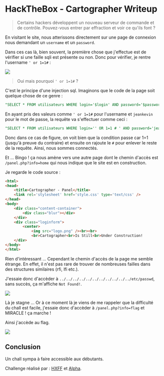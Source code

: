 # HackTheBox - Cartographer Writeup

>  Certains hackers développent un nouveau serveur de commande et de contrôle. Pouvez-vous entrer par effraction et voir ce qu'ils font ? 

En visitant le site, nous atterissons directement sur une page de connexion nous demandant un `username` et un `password`.

Dans ces cas là, bien souvent, la première chose que j'effectue est de vérifier si une faille sqli est présente ou non.
Donc pour vérifier, je rentre l'username `' or 1=1#` :

<img src="https://i.imgur.com/Dcq25uS.png">

> Oui mais pourquoi `' or 1=1#` ?

C'est le principe d'une injection sql. Imaginons que le code de la page soit quelque chose de ce genre :
```sql
"SELECT * FROM utilisateurs WHERE login='$login' AND password='$password'"
```
En ayant pris des valeurs comme `' or 1=1#` pour l'username et `jeankevin` pour le mot de passe, la requête va s'effectuer
comme ceci :
```sql
"SELECT * FROM utilisateurs WHERE login='' OR 1=1 # ' AND password='jeankevin'");
```
Donc dans ce cas de figure, on voit bien que la condition passe car 1=1 (jusqu'à preuve du contraire) et
ensuite on rajoute le `#` pour enlever le reste de la requête. Ainsi, nous sommes connectés.

Et ... Bingo ! ça nous amène vers une autre page dont le chemin d'accès est `/panel.php?info=home` qui nous indique que
le site est en construction.

Je regarde le code source :
```html
<html>
<head>
    <title>Cartographer - Panel</title>
    <link rel='stylesheet' href='style.css' type='text/css' />
</head>
<body>
    <div class="content-container">
        <div class="blur"></div>
    </div>
    <div class="loginform">
        <center>
            <img src="logo.png" /><br><br>
            <br>Cartographer<br>Is Still<br>Under Construction!        </center>
    </div>
</body>
</html>
```

Rien d'intéressant ... Cependant le chemin d'accès de la page me semble étrange. En effet, il n'est pas rare de trouver
de nombreuses failles dans des structures similaires (rfi, lfi etc.).

J'essaie donc d'accèder à `../../../../../../../../../../../etc/passwd`, sans succès, ça m'affiche `Not Found!`.

<img src="https://i.imgur.com/WtV7hAU.png">

Là je stagne ... Or à ce moment là
je viens de me rappeler que la difficulté du chall est facile, j'essaie donc d'accèder à `/panel.php?info=flag` et MIRACLE !
ça marche !

Ainsi j'accède au flag.

<img src="https://i.imgur.com/10MRE44.png">

## Conclusion

Un chall sympa à faire accessible aux débutants.

Challenge réalisé par : <a href="https://github.com/http-x-forwarded-for">HXFF</a> et <a href="https://github.com/Aaaaalpha">Alpha</a>.
